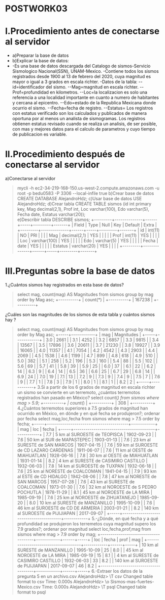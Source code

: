 # POSTWORK03
# I.Procedimiento antes de conectarse al servidor
- a)Preparar la base de datos
- b)Explicar la base de datos:
- -Es una base de datos descargada del Catalogo de sismos-Servicio Sismologico Nacional(SSN), UNAM-Mexico.
-Contiene todos los sismos registrados desde 1900 al 13 de febrero del 2020, cuya magnitud es mayor o igual a 3 grados en escala richter.
-Datos de la tabla:
--id=identificador del sismo.
--Mag=magnitud en escala richter.
--Prof=profundidad en kilometros.
--Loc=la localizacion es solo una referencia a una localidad importante en cuanto a numero de habitantes y cercana al epicentro.
--Edo=estado de la Republica Mexicana donde ocurrio el sismo.
--Fecha=fecha de registro.
--Estatus= Los registros con estatus verificado son los calculados y publicados de manera oportuna por al menos un analista de sismogramas. Los registros obtienen estatus revisado cuando se realiza un analisis, de ser posible, con mas y mejores datos para el calculo de parametros y cuyo tiempo de publicacion es variable.
# II.Procedimiento después de conectarse al servidor
a)Conectarse al servidor
>mycli -h ec2-34-219-168-150.us-west-2.compute.amazonaws.com -u root -p bedu0583 -P 3306 --local-infile true
b)Crear base de datos
>CREATE DATABASE AlejandroHdz;
c)Usar base de datos
>USE AlejandroHdz;
d)Crear tabla
>CREATE TABLE sismos (id int primary key, Mag decimal(2,1), Prof int, Loc varchar(100), Edo varchar(5), Fecha date, Estatus varchar(20));  
e)Describir tabla
>DESCRIBE sismos;
+---------+--------------+------+-----+---------+-------+
| Field   | Type         | Null | Key | Default | Extra |
+---------+--------------+------+-----+---------+-------+
| id      | int(11)      | NO   | PRI | <null>  |       |
| Mag     | decimal(2,1) | YES  |     | <null>  |       |
| Prof    | int(11)      | YES  |     | <null>  |       |
| Loc     | varchar(100) | YES  |     | <null>  |       |
| Edo     | varchar(5)   | YES  |     | <null>  |       |
| Fecha   | date         | YES  |     | <null>  |       |
| Estatus | varchar(20)  | YES  |     | <null>  |       |
+---------+--------------+------+-----+---------+-------+
# III.Preguntas sobre la base de datos
1.¿Cuántos sismos hay registrados en esta base de datos?
>select mag, count(mag) AS Magnitudes from sismos group by mag order by Mag asc;
+----------+
| count(*) |
+----------+
| 167238   |
+----------+

¿Cuáles son las magnitudes de los sismos de esta tabla y cuántos sismos hay ?
>select mag, count(mag) AS Magnitudes from sismos group by mag order by Mag asc;
+-----+------------+
| mag | Magnitudes |
+-----+------------+
| 3.0 | 2661       |
| 3.1 | 4252       |
| 3.2 | 6857       |
| 3.3 | 9815       |
| 3.4 | 13567      |
| 3.5 | 17896      |
| 3.6 | 20611      |
| 3.7 | 21230      |
| 3.8 | 19927      |
| 3.9 | 16065      |
| 4.0 | 11357      |
| 4.1 | 7054       |
| 4.2 | 4542       |
| 4.3 | 2903       |
| 4.4 | 2069       |
| 4.5 | 1538       |
| 4.6 | 1199       |
| 4.7 | 899        |
| 4.8 | 618        |
| 4.9 | 510        |
| 5.0 | 382        |
| 5.1 | 258        |
| 5.2 | 196        |
| 5.3 | 160        |
| 5.4 | 88         |
| 5.5 | 102        |
| 5.6 | 69         |
| 5.7 | 41         |
| 5.8 | 39         |
| 5.9 | 25         |
| 6.0 | 37         |
| 6.1 | 22         |
| 6.2 | 14         |
| 6.3 | 9          |
| 6.4 | 14         |
| 6.5 | 36         |
| 6.6 | 25         |
| 6.7 | 29         |
| 6.8 | 14         |
| 6.9 | 24         |
| 7.0 | 19         |
| 7.1 | 13         |
| 7.2 | 9          |
| 7.3 | 9          |
| 7.4 | 9          |
| 7.5 | 7          |
| 7.6 | 9          |
| 7.7 | 1          |
| 7.8 | 3          |
| 7.9 | 1          |
| 8.0 | 1          |
| 8.1 | 1          |
| 8.2 | 2          |
+-----+------------+
3.Si a partir de los 6 grados de magnitud en escala richter un sismo se convierte en un terremoto, ¿cuántos terremotos registrados han pasado en México?
>select count(*) from sismos where mag > 5.9;
+----------+
| count(*) |
+----------+
| 308      |
+----------+
4.¿Cuántos terremotos superiores a 7.5 grados de magnitud han ocurrido en México, en dónde y en qué fecha se produjeron?; ordenar por fecha
>select mag,loc,fecha from sismos where mag > 7.5 order by fecha;
+-----+-----------------------------------------+------------+
| mag | loc                                     | fecha      |
+-----+-----------------------------------------+------------+
| 7.7 | 5 km al SUROESTE de TEOPISCA            | 1902-09-23 |
| 7.6 | 50 km al SUR de MAPASTEPEC              | 1903-01-13 |
| 7.6 | 23 km al SURESTE de SAN MARCOS          | 1907-04-15 |
| 7.6 | 59 km al SUROESTE de CD LAZARO CARDENAS | 1911-06-07 |
| 7.6 | 11 km al OESTE de MIAHUATLAN            | 1928-06-16 |
| 7.8 | 30 km al OESTE de MIAHUATLAN            | 1931-01-14 |
| 8.2 | 4 km al SURESTE de CASIMIRO CASTILLO    | 1932-06-03 |
| 7.8 | 14 km al SUROESTE de TUXPAN             | 1932-06-18 |
| 7.6 | 25 km al NORESTE de COALCOMAN           | 1941-04-15 |
| 7.9 | 93 km al ESTE de CD HIDALGO             | 1942-08-06 |
| 7.8 | 47 km al NORESTE de SAN MARCOS          | 1957-07-28 |
| 7.6 | 43 km al SURESTE de COALCOMAN           | 1973-01-30 |
| 7.6 | 32 km al NOROESTE de S PEDRO POCHUTLA   | 1978-11-29 |
| 8.1 | 45 km al NOROESTE de LA MIRA            | 1985-09-19 |
| 7.6 | 25 km al NOROESTE de ZIHUATANEJO        | 1985-09-20 |
| 8.0 | 10 km al SURESTE de MANZANILLO          | 1995-10-09 |
| 7.6 | 46 km al SUROESTE de CD DE ARMERIA      | 2003-01-21 |
| 8.2 | 140 km al SUROESTE de PIJIJIAPAN        | 2017-09-07 |
+-----+-----------------------------------------+------------+
5.-¿Dónde, en qué fecha y a qué profundidad se produjeron los terremetos cuya magnitud supero los 7.9 grados?; ordenar por magnitud
>select loc,fecha,prof,mag from sismos where mag > 7.9 order by mag;
+--------------------------------------+------------+------+-----+
| loc                                  | fecha      | prof | mag |
+--------------------------------------+------------+------+-----+
| 10 km al SURESTE de MANZANILLO       | 1995-10-09 | 25   | 8.0 |
| 45 km al NOROESTE de LA MIRA         | 1985-09-19 | 15   | 8.1 |
| 4 km al SURESTE de CASIMIRO CASTILLO | 1932-06-03 | 33   | 8.2 |
| 140 km al SUROESTE de PIJIJIAPAN     | 2017-09-07 | 46   | 8.2 |
+--------------------------------------+------------+------+-----+
6.-Extraer los datos de la pregunta 5 en un archivo.csv
AlejandroHdz> \T csv
Changed table format to csv
Time: 0.000s
AlejandroHdz> \o Sismos-mas-fuertes-Mexico.csv
Time: 0.000s
AlejandroHdz> \T psql
Changed table format to psql
